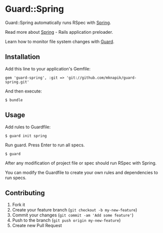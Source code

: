 # Guard::Spring

Guard::Spring automatically runs RSpec with [Spring](https://github.com/jonleighton/spring).

Read more about [Spring](https://github.com/jonleighton/spring) - Rails application preloader.

Learn how to monitor file system changes with [Guard](https://github.com/guard/guard).


## Installation

Add this line to your application's Gemfile:

    gem 'guard-spring', :git => 'git://github.com/mknapik/guard-spring.git'

And then execute:

    $ bundle

## Usage

Add rules to Guardfile:

    $ guard init spring

Run guard. Press Enter to run all specs.

    $ guard

After any modification of project file or spec should run RSpec with Spring.

You can modify the Guardfile to create your own rules and dependencies to run specs.

## Contributing

1. Fork it
2. Create your feature branch (`git checkout -b my-new-feature`)
3. Commit your changes (`git commit -am 'Add some feature'`)
4. Push to the branch (`git push origin my-new-feature`)
5. Create new Pull Request
